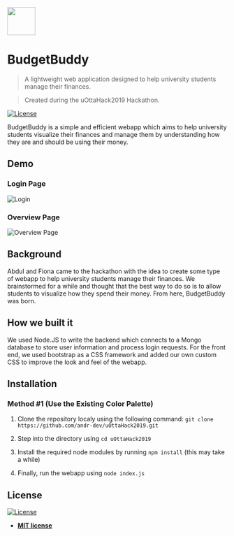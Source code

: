 <img src="https://github.com/andr-dev/uOttaHack2019/blob/master/public/images/banner_budgetbuddy_x1024.png?raw=true" height="64"/>

# BudgetBuddy

> A lightweight web application designed to help university students manage their finances.

> Created during the uOttaHack2019 Hackathon.

[![License](http://img.shields.io/:license-mit-blue.svg?style=flat-square)](http://badges.mit-license.org)

BudgetBuddy is a simple and efficient webapp which aims to help university students visualize their finances and manage them by understanding how they are and should be using their money. 

## Demo

### Login Page
![Login](https://github.com/andr-dev/uOttaHack2019/blob/master/demo/login.jpg?raw=true)

### Overview Page
![Overview Page](https://github.com/andr-dev/uOttaHack2019/blob/master/demo/overview.jpg?raw=true)

## Background

Abdul and Fiona came to the hackathon with the idea to create some type of webapp to help university students manage their finances. We brainstormed for a while and thought that the best way to do so is to allow students to visualize how they spend their money. From here, BudgetBuddy was born.

## How we built it

We used Node.JS to write the backend which connects to a Mongo database to store user information and process login requests. For the front end, we used bootstrap as a CSS framework and added our own custom CSS to improve the look and feel of the webapp.

## Installation

### Method #1 (Use the Existing Color Palette)

1) Clone the repository localy using the following command: `git clone https://github.com/andr-dev/uOttaHack2019.git`

2) Step into the directory using `cd uOttaHack2019`
3) Install the required node modules by running `npm install` (this may take a while)
4) Finally, run the webapp using `node index.js`

## License

[![License](http://img.shields.io/:license-mit-blue.svg?style=flat-square)](http://badges.mit-license.org)

- **[MIT license](https://github.com/andr-dev/uOttaHack2019/blob/master/LICENSE)**